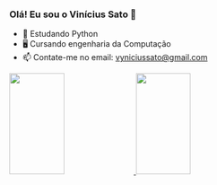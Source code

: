 ### Olá! Eu sou o Vinícius Sato 👋
 
- 🌱 Estudando Python
- 🖥️ Cursando engenharia da Computação
- 📫 Contate-me no email: vyniciussato@gmail.com

<div>
<a href="https://github.com/ViniSato">
<img height="180em" <img width="44%" src="https://github-readme-stats.vercel.app/api/top-langs/?username=ViniSato&layout=compact&langs_count=7&theme=github_dark"/>
<img height="180em" <img width="44%" src="https://github-readme-stats.vercel.app/api?username=ViniSato&show_icons=true&theme=github_dark&include_all_commits=true&count_private=true"/>
</div>
